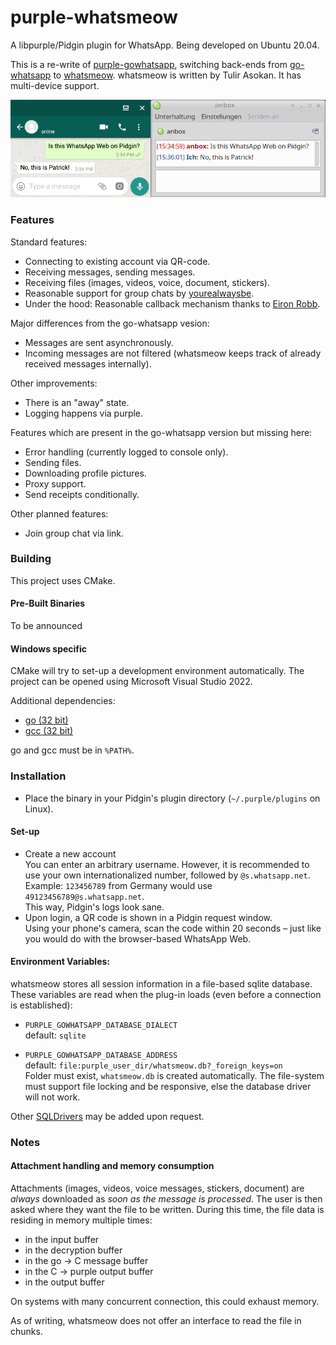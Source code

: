 # purple-whatsmeow

A libpurple/Pidgin plugin for WhatsApp. Being developed on Ubuntu 20.04. 

This is a re-write of [purple-gowhatsapp](https://github.com/hoehermann/purple-gowhatsapp/tree/gowhatsapp), switching back-ends from [go-whatsapp](https://github.com/Rhymen/go-whatsapp) to [whatsmeow](https://github.com/tulir/whatsmeow). whatsmeow is written by Tulir Asokan. It has multi-device support.

![Instant Message](/instant_message.png?raw=true "Instant Message Screenshot")

### Features

Standard features:

* Connecting to existing account via QR-code.
* Receiving messages, sending messages.
* Receiving files (images, videos, voice, document, stickers).
* Reasonable support for group chats by [yourealwaysbe](https://github.com/yourealwaysbe).
* Under the hood: Reasonable callback mechanism thanks to [Eiron Robb](https://github.com/EionRobb).

Major differences from the go-whatsapp vesion:

* Messages are sent asynchronously.
* Incoming messages are not filtered (whatsmeow keeps track of already received messages internally).

Other improvements:

* There is an "away" state.
* Logging happens via purple.

Features which are present in the go-whatsapp version but missing here:

* Error handling (currently logged to console only).
* Sending files.
* Downloading profile pictures.
* Proxy support.
* Send receipts conditionally.

Other planned features:

* Join group chat via link.

### Building

This project uses CMake.

#### Pre-Built Binaries

To be announced

#### Windows specific

CMake will try to set-up a development environment automatically. 
The project can be opened using Microsoft Visual Studio 2022.

Additional dependencies:

* [go (32 bit)](https://go.dev/dl/go1.17.5.windows-386.msi)
* [gcc (32 bit)](https://osdn.net/projects/mingw/)

go and gcc must be in `%PATH%`.

### Installation

* Place the binary in your Pidgin's plugin directory (`~/.purple/plugins` on Linux).

#### Set-up

* Create a new account  
  You can enter an arbitrary username. 
  However, it is recommended to use your own internationalized number, followed by `@s.whatsapp.net`.  
  Example: `123456789` from Germany would use `49123456789@s.whatsapp.net`.  
  This way, Pidgin's logs look sane.
* Upon login, a QR code is shown in a Pidgin request window.  
  Using your phone's camera, scan the code within 20 seconds – just like you would do with the browser-based WhatsApp Web.  

#### Environment Variables:

whatsmeow stores all session information in a file-based sqlite database. These variables are read when the plug-in loads (even before a connection is established):

* `PURPLE_GOWHATSAPP_DATABASE_DIALECT`  
  default: `sqlite`  

* `PURPLE_GOWHATSAPP_DATABASE_ADDRESS`  
  default: `file:purple_user_dir/whatsmeow.db?_foreign_keys=on`  
  Folder must exist, `whatsmeow.db` is created automatically.
  The file-system must support file locking and be responsive, else the database driver will not work.
  
Other [SQLDrivers](https://github.com/golang/go/wiki/SQLDrivers) may be added upon request.

### Notes

#### Attachment handling and memory consumption

Attachments (images, videos, voice messages, stickers, document) are *always* downloaded as *soon as the message is processed*. The user is then asked where they want the file to be written. During this time, the file data is residing in memory multiple times:

* in the input buffer
* in the decryption buffer
* in the go → C message buffer
* in the C → purple output buffer
* in the output buffer

On systems with many concurrent connection, this could exhaust memory.

As of writing, whatsmeow does not offer an interface to read the file in chunks.
